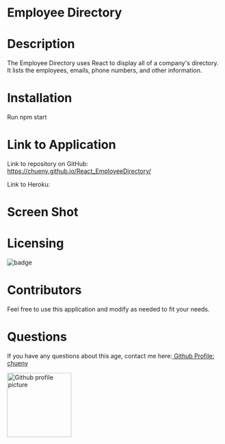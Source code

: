# Employee Directory
 
# Description
The Employee Directory uses React to display all of a company's directory. It lists the employees, emails, phone numbers, and other information. 
 
# Installation
Run npm start

# Link to Application 
Link to repository on GitHub: https://chueny.github.io/React_EmployeeDirectory/

Link to Heroku: 

# Screen Shot



# Licensing
<img src="https://img.shields.io/badge/License-${data.license}-blue" alt="badge">

# Contributors
Feel free to use this application and modify as needed to fit your needs.

# Questions
 If you have any questions about this age, contact me here:<a href="https://github.com/chueny"> Github Profile: chueny</a>

<img src="https://avatars1.githubusercontent.com/u/17972802?v=4" alt="Github profile picture" width="150">

